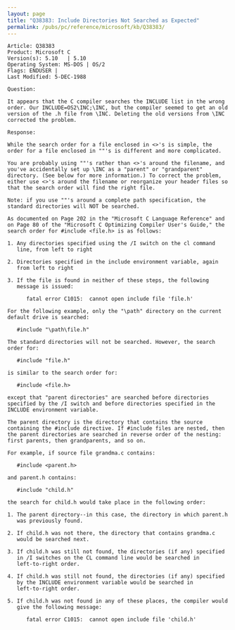 ```yaml
---
layout: page
title: "Q38383: Include Directories Not Searched as Expected"
permalink: /pubs/pc/reference/microsoft/kb/Q38383/
---
```


	Article: Q38383
	Product: Microsoft C
	Version(s): 5.10   | 5.10
	Operating System: MS-DOS | OS/2
	Flags: ENDUSER |
	Last Modified: 5-DEC-1988
	
	Question:
	
	It appears that the C compiler searches the INCLUDE list in the wrong
	order. Our INCLUDE=OS2\INC;\INC, but the compiler seemed to get an old
	version of the .h file from \INC. Deleting the old versions from \INC
	corrected the problem.
	
	Response:
	
	While the search order for a file enclosed in <>'s is simple, the
	order for a file enclosed in ""'s is different and more complicated.
	
	You are probably using ""'s rather than <>'s around the filename, and
	you've accidentally set up \INC as a "parent" or "grandparent"
	directory. (See below for more information.) To correct the problem,
	either use <>'s around the filename or reorganize your header files so
	that the search order will find the right file.
	
	Note: if you use ""'s around a complete path specification, the
	standard directories will NOT be searched.
	
	As documented on Page 202 in the "Microsoft C Language Reference" and
	on Page 80 of the "Microsoft C Optimizing Compiler User's Guide," the
	search order for #include <file.h> is as follows:
	
	1. Any directories specified using the /I switch on the cl command
	   line, from left to right
	
	2. Directories specified in the include environment variable, again
	   from left to right
	
	3. If the file is found in neither of these steps, the following
	   message is issued:
	
	      fatal error C1015:  cannot open include file 'file.h'
	
	For the following example, only the "\path" directory on the current
	default drive is searched:
	
	   #include "\path\file.h"
	
	The standard directories will not be searched. However, the search
	order for:
	
	   #include "file.h"
	
	is similar to the search order for:
	
	   #include <file.h>
	
	except that "parent directories" are searched before directories
	specified by the /I switch and before directories specified in the
	INCLUDE environment variable.
	
	The parent directory is the directory that contains the source
	containing the #include directive. If #include files are nested, then
	the parent directories are searched in reverse order of the nesting:
	first parents, then grandparents, and so on.
	
	For example, if source file grandma.c contains:
	
	   #include <parent.h>
	
	and parent.h contains:
	
	   #include "child.h"
	
	the search for child.h would take place in the following order:
	
	1. The parent directory--in this case, the directory in which parent.h
	   was previously found.
	
	2. If child.h was not there, the directory that contains grandma.c
	   would be searched next.
	
	3. If child.h was still not found, the directories (if any) specified
	   in /I switches on the CL command line would be searched in
	   left-to-right order.
	
	4. If child.h was still not found, the directories (if any) specified
	   by the INCLUDE environment variable would be searched in
	   left-to-right order.
	
	5. If child.h was not found in any of these places, the compiler would
	   give the following message:
	
	      fatal error C1015:  cannot open include file 'child.h'
